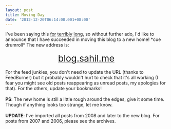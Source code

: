```yaml
---
layout: post
title: Moving Day
date: '2012-12-20T06:14:00.001+08:00'
---
```


<div dir="ltr" style="text-align: left;" trbidi="on">I've been saying this <a href="http://sahilb.blogspot.in/2012/08/on-my-mind.html">for</a> <a href="http://sahilb.blogspot.in/2010/03/moving-to-antarctica-sounds-like.html">terribly</a> <a href="http://sahilb.blogspot.in/2012/06/hang-on-dont-i-have-psp.html">long</a>, so without further ado, I'd like to announce that I have succeeded in moving this blog to a new home! *cue drumroll* The new address is:<br /><br /><div style="text-align: center;"><a href="http://blog.sahil.me/"><span style="font-size: 2em;">blog.sahil.me</span></a></div><br />For the feed junkies, you don't need to update the URL (thanks to FeedBurner) but it probably wouldn't hurt to check that it's all working (I fear you might see old posts reappearing as unread posts, my apologies for that). For the others, update your bookmarks!<br /><br /><b>PS</b>: The new home is still a little rough around the edges, give it some time. Though if anything looks too strange, let me know.<br /><br /><b>UPDATE</b>: I've imported all posts from 2008 and later to the new blog. For posts from 2007 and 2006, please see the archives.</div>
